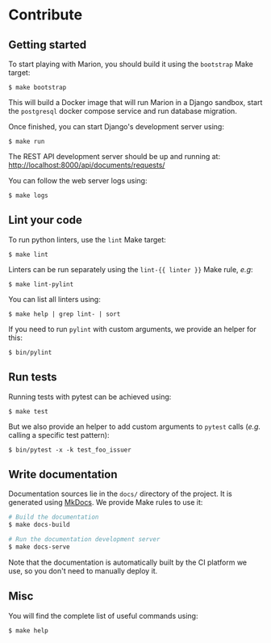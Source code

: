 # Contribute

## Getting started

To start playing with Marion, you should build it using the `bootstrap` Make
target:

```
$ make bootstrap
```

This will build a Docker image that will run Marion in a Django sandbox, start
the `postgresql` docker compose service and run database migration.

Once finished, you can start Django's development server using:

```
$ make run
```

The REST API development server should be up and running at:
[http://localhost:8000/api/documents/requests/](http://localhost:8000/api/documents/requests/)

You can follow the web server logs using:

```
$ make logs
```

## Lint your code

To run python linters, use the `lint` Make target:

```
$ make lint
```

Linters can be run separately using the `lint-{{ linter }}` Make rule, _e.g_:

```
$ make lint-pylint
```

You can list all linters using:

```
$ make help | grep lint- | sort
```

If you need to run `pylint` with custom arguments, we provide an helper for this:

```
$ bin/pylint
```

## Run tests

Running tests with pytest can be achieved using:

```
$ make test
```

But we also provide an helper to add custom arguments to `pytest` calls (_e.g._
calling a specific test pattern):

```
$ bin/pytest -x -k test_foo_issuer
```

## Write documentation

Documentation sources lie in the `docs/` directory of the project. It is
generated using [MkDocs](https://www.mkdocs.org/). We provide Make rules to use
it:

```bash
# Build the documentation
$ make docs-build

# Run the documentation development server
$ make docs-serve
```

Note that the documentation is automatically built by the CI platform we use,
so you don't need to manually deploy it.

## Misc

You will find the complete list of useful commands using:

```
$ make help
```
